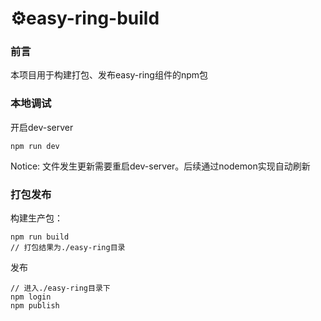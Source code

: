 # ⚙easy-ring-build

### 前言
本项目用于构建打包、发布easy-ring组件的npm包


### 本地调试
开启dev-server
```
npm run dev
```
Notice: 文件发生更新需要重启dev-server。后续通过nodemon实现自动刷新

### 打包发布

构建生产包：
```
npm run build
// 打包结果为./easy-ring目录
```

发布
```
// 进入./easy-ring目录下
npm login
npm publish
```
